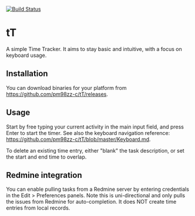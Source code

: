[![Build Status](https://travis-ci.org/pm98zz-c/tT.svg?branch=master)](https://travis-ci.org/pm98zz-c/tT.svg?branch=master)

# tT
A simple Time Tracker.
It aims to stay basic and intuitive, with a focus on keyboard usage.

## Installation
You can download binaries for your platform from https://github.com/pm98zz-c/tT/releases.

## Usage
Start by free typing your current activity in the main input field, and press Enter to start the timer.
See also the keyboard navigation reference: https://github.com/pm98zz-c/tT/blob/master/Keyboard.md.

To delete an existing time entry, either "blank" the task description, or set the start and end time to overlap.

## Redmine integration
You can enable pulling tasks from a Redmine server by entering credentials in the Edit > Preferences panels. Note this is uni-directional and only pulls the issues from Redmine for auto-completion. It does NOT create time entries from local records.